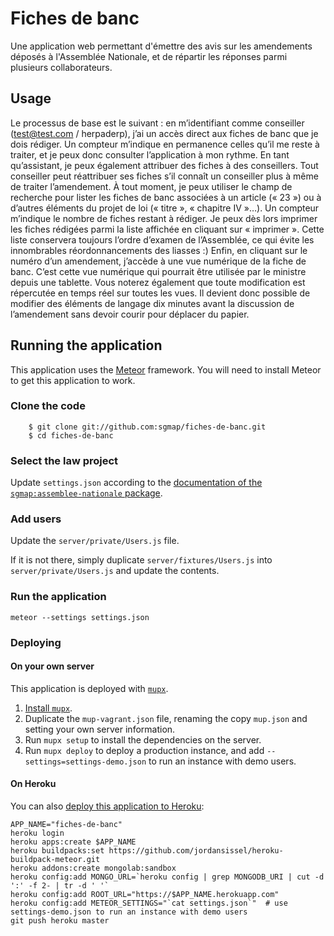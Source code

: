 # Fiches de banc

Une application web permettant d'émettre des avis sur les amendements déposés à l'Assemblée Nationale, et de répartir les réponses parmi plusieurs collaborateurs.


## Usage

Le processus de base est le suivant : en m’identifiant comme conseiller (test@test.com / herpaderp), j’ai un accès direct aux fiches de banc que je dois rédiger. Un compteur m’indique en permanence celles qu’il me reste à traiter, et je peux donc consulter l’application à mon rythme.
En tant qu’assistant, je peux également attribuer des fiches à des conseillers. Tout conseiller peut réattribuer ses fiches s’il connaît un conseiller plus à même de traiter l’amendement.
À tout moment, je peux utiliser le champ de recherche pour lister les fiches de banc associées à un article (« 23 ») ou à d’autres éléments du projet de loi (« titre », « chapitre IV »…). Un compteur m’indique le nombre de fiches restant à rédiger.
Je peux dès lors imprimer les fiches rédigées parmi la liste affichée en cliquant sur « imprimer ». Cette liste conservera toujours l’ordre d’examen de l’Assemblée, ce qui évite les innombrables réordonnancements des liasses  :)
Enfin, en cliquant sur le numéro d’un amendement, j’accède à une vue numérique de la fiche de banc. C’est cette vue numérique qui pourrait être utilisée par le ministre depuis une tablette. Vous noterez également que toute modification est répercutée en temps réel sur toutes les vues. Il devient donc possible de modifier des éléments de langage dix minutes avant la discussion de l’amendement sans devoir courir pour déplacer du papier.


## Running the application

This application uses the [Meteor](https://www.meteor.com) framework. You will need to install Meteor to get this application to work.

### Clone the code

```shell
    $ git clone git://github.com:sgmap/fiches-de-banc.git
    $ cd fiches-de-banc
```

### Select the law project

Update `settings.json` according to the [documentation of the `sgmap:assemblee-nationale` package](https://github.com/sgmap/meteor-assemblee-nationale#identifying-a-project-law).


### Add users

Update the `server/private/Users.js` file.

If it is not there, simply duplicate `server/fixtures/Users.js` into `server/private/Users.js` and update the contents.


### Run the application

`meteor --settings settings.json`


### Deploying

#### On your own server

This application is deployed with [`mupx`](https://github.com/arunoda/meteor-up/tree/mupx).

1. [Install `mupx`](https://github.com/arunoda/meteor-up/tree/mupx).
2. Duplicate the `mup-vagrant.json` file, renaming the copy `mup.json` and setting your own server information.
3. Run `mupx setup` to install the dependencies on the server.
4. Run `mupx deploy` to deploy a production instance, and add `--settings=settings-demo.json` to run an instance with demo users.

#### On Heroku

You can also [deploy this application to Heroku](https://medium.com/@leonardykris/how-to-run-a-meteor-js-application-on-heroku-in-10-steps-7aceb12de234):

```shell
APP_NAME="fiches-de-banc"
heroku login
heroku apps:create $APP_NAME
heroku buildpacks:set https://github.com/jordansissel/heroku-buildpack-meteor.git
heroku addons:create mongolab:sandbox
heroku config:add MONGO_URL=`heroku config | grep MONGODB_URI | cut -d ':' -f 2- | tr -d ' '`
heroku config:add ROOT_URL="https://$APP_NAME.herokuapp.com"
heroku config:add METEOR_SETTINGS="`cat settings.json`"  # use settings-demo.json to run an instance with demo users
git push heroku master
```
